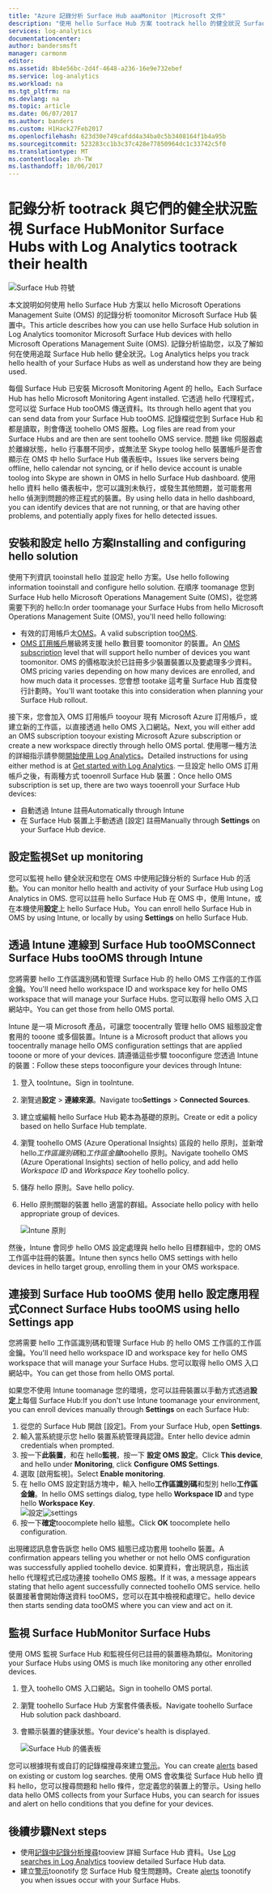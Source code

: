 ```yaml
---
title: "Azure 記錄分析 Surface Hub aaaMonitor |Microsoft 文件"
description: "使用 hello Surface Hub 方案 tootrack hello 的健全狀況 Surface Hub 和了解它們的使用方式。"
services: log-analytics
documentationcenter: 
author: bandersmsft
manager: carmonm
editor: 
ms.assetid: 8b4e56bc-2d4f-4648-a236-16e9e732ebef
ms.service: log-analytics
ms.workload: na
ms.tgt_pltfrm: na
ms.devlang: na
ms.topic: article
ms.date: 06/07/2017
ms.author: banders
ms.custom: H1Hack27Feb2017
ms.openlocfilehash: 623d30e749cafdd4a34ba0c5b3408164f1b4a95b
ms.sourcegitcommit: 523283cc1b3c37c428e77850964dc1c33742c5f0
ms.translationtype: MT
ms.contentlocale: zh-TW
ms.lasthandoff: 10/06/2017
---
```

# <a name="monitor-surface-hubs-with-log-analytics-tootrack-their-health"></a><span data-ttu-id="0f230-103">記錄分析 tootrack 與它們的健全狀況監視 Surface Hub</span><span class="sxs-lookup"><span data-stu-id="0f230-103">Monitor Surface Hubs with Log Analytics tootrack their health</span></span>

![Surface Hub 符號](./media/log-analytics-surface-hubs/surface-hub-symbol.png)

<span data-ttu-id="0f230-105">本文說明如何使用 hello Surface Hub 方案以 hello Microsoft Operations Management Suite (OMS) 的記錄分析 toomonitor Microsoft Surface Hub 裝置中。</span><span class="sxs-lookup"><span data-stu-id="0f230-105">This article describes how you can use hello Surface Hub solution in Log Analytics toomonitor Microsoft Surface Hub devices with hello Microsoft Operations Management Suite (OMS).</span></span> <span data-ttu-id="0f230-106">記錄分析協助您，以及了解如何在使用追蹤 Surface Hub hello 健全狀況。</span><span class="sxs-lookup"><span data-stu-id="0f230-106">Log Analytics helps you track hello health of your Surface Hubs as well as understand how they are being used.</span></span>

<span data-ttu-id="0f230-107">每個 Surface Hub 已安裝 Microsoft Monitoring Agent 的 hello。</span><span class="sxs-lookup"><span data-stu-id="0f230-107">Each Surface Hub has hello Microsoft Monitoring Agent installed.</span></span> <span data-ttu-id="0f230-108">它透過 hello 代理程式，您可以從 Surface Hub tooOMS 傳送資料。</span><span class="sxs-lookup"><span data-stu-id="0f230-108">Its through hello agent that you can send data from your Surface Hub tooOMS.</span></span> <span data-ttu-id="0f230-109">記錄檔從您到 Surface Hub 和都是讀取，則會傳送 toohello OMS 服務。</span><span class="sxs-lookup"><span data-stu-id="0f230-109">Log files are read from your Surface Hubs and are then are sent toohello OMS service.</span></span> <span data-ttu-id="0f230-110">問題 like 伺服器處於離線狀態，hello 行事曆不同步，或無法至 Skype toolog hello 裝置帳戶是否會顯示在 OMS 中 hello Surface Hub 儀表板中。</span><span class="sxs-lookup"><span data-stu-id="0f230-110">Issues like servers being offline, hello calendar not syncing, or if hello device account is unable toolog into Skype are shown in OMS in hello Surface Hub dashboard.</span></span> <span data-ttu-id="0f230-111">使用 hello 資料 hello 儀表板中，您可以識別未執行，或發生其他問題，並可能套用 hello 偵測到問題的修正程式的裝置。</span><span class="sxs-lookup"><span data-stu-id="0f230-111">By using hello data in hello dashboard, you can identify devices that are not running, or that are having other problems, and potentially apply fixes for hello detected issues.</span></span>

## <a name="installing-and-configuring-hello-solution"></a><span data-ttu-id="0f230-112">安裝和設定 hello 方案</span><span class="sxs-lookup"><span data-stu-id="0f230-112">Installing and configuring hello solution</span></span>
<span data-ttu-id="0f230-113">使用下列資訊 tooinstall hello 並設定 hello 方案。</span><span class="sxs-lookup"><span data-stu-id="0f230-113">Use hello following information tooinstall and configure hello solution.</span></span> <span data-ttu-id="0f230-114">在順序 toomanage 您到 Surface Hub hello Microsoft Operations Management Suite (OMS)，從您將需要下列的 hello:</span><span class="sxs-lookup"><span data-stu-id="0f230-114">In order toomanage your Surface Hubs from hello Microsoft Operations Management Suite (OMS), you'll need hello following:</span></span>

* <span data-ttu-id="0f230-115">有效的訂用帳戶太[OMS](http://www.microsoft.com/oms)。</span><span class="sxs-lookup"><span data-stu-id="0f230-115">A valid subscription too[OMS](http://www.microsoft.com/oms).</span></span>
* <span data-ttu-id="0f230-116">[OMS 訂用帳戶](https://azure.microsoft.com/pricing/details/log-analytics/)層級將支援 hello 數目要 toomonitor 的裝置。</span><span class="sxs-lookup"><span data-stu-id="0f230-116">An [OMS subscription](https://azure.microsoft.com/pricing/details/log-analytics/) level that will support hello number of devices you want toomonitor.</span></span> <span data-ttu-id="0f230-117">OMS 的價格取決於已註冊多少裝置裝置以及要處理多少資料。</span><span class="sxs-lookup"><span data-stu-id="0f230-117">OMS pricing varies depending on how many devices are enrolled, and how much data it processes.</span></span> <span data-ttu-id="0f230-118">您會想 tootake 這考量 Surface Hub 首度發行計劃時。</span><span class="sxs-lookup"><span data-stu-id="0f230-118">You'll want tootake this into consideration when planning your Surface Hub rollout.</span></span>

<span data-ttu-id="0f230-119">接下來，您會加入 OMS 訂用帳戶 tooyour 現有 Microsoft Azure 訂用帳戶，或建立新的工作區，以直接透過 hello OMS 入口網站。</span><span class="sxs-lookup"><span data-stu-id="0f230-119">Next, you will either add an OMS subscription tooyour existing Microsoft Azure subscription or create a new workspace directly through hello OMS portal.</span></span> <span data-ttu-id="0f230-120">使用哪一種方法的詳細指示請參閱[開始使用 Log Analytics](log-analytics-get-started.md)。</span><span class="sxs-lookup"><span data-stu-id="0f230-120">Detailed instructions for using either method is at [Get started with Log Analytics](log-analytics-get-started.md).</span></span> <span data-ttu-id="0f230-121">一旦設定 hello OMS 訂用帳戶之後，有兩種方式 tooenroll Surface Hub 裝置：</span><span class="sxs-lookup"><span data-stu-id="0f230-121">Once hello OMS subscription is set up, there are two ways tooenroll your Surface Hub devices:</span></span>

* <span data-ttu-id="0f230-122">自動透過 Intune 註冊</span><span class="sxs-lookup"><span data-stu-id="0f230-122">Automatically through Intune</span></span>
* <span data-ttu-id="0f230-123">在 Surface Hub 裝置上手動透過 [設定] 註冊</span><span class="sxs-lookup"><span data-stu-id="0f230-123">Manually through **Settings** on your Surface Hub device.</span></span>

## <a name="set-up-monitoring"></a><span data-ttu-id="0f230-124">設定監視</span><span class="sxs-lookup"><span data-stu-id="0f230-124">Set up monitoring</span></span>
<span data-ttu-id="0f230-125">您可以監視 hello 健全狀況和您在 OMS 中使用記錄分析的 Surface Hub 的活動。</span><span class="sxs-lookup"><span data-stu-id="0f230-125">You can monitor hello health and activity of your Surface Hub using Log Analytics in OMS.</span></span> <span data-ttu-id="0f230-126">您可以註冊 hello Surface Hub 在 OMS 中，使用 Intune，或在本機使用**設定**上 hello Surface Hub。</span><span class="sxs-lookup"><span data-stu-id="0f230-126">You can enroll hello Surface Hub in OMS by using Intune, or locally by using **Settings** on hello Surface Hub.</span></span>

## <a name="connect-surface-hubs-toooms-through-intune"></a><span data-ttu-id="0f230-127">透過 Intune 連線到 Surface Hub tooOMS</span><span class="sxs-lookup"><span data-stu-id="0f230-127">Connect Surface Hubs tooOMS through Intune</span></span>
<span data-ttu-id="0f230-128">您將需要 hello 工作區識別碼和管理 Surface Hub 的 hello OMS 工作區的工作區金鑰。</span><span class="sxs-lookup"><span data-stu-id="0f230-128">You'll need hello workspace ID and workspace key for hello OMS workspace that will manage your Surface Hubs.</span></span> <span data-ttu-id="0f230-129">您可以取得 hello OMS 入口網站中。</span><span class="sxs-lookup"><span data-stu-id="0f230-129">You can get those from hello OMS portal.</span></span>

<span data-ttu-id="0f230-130">Intune 是一項 Microsoft 產品，可讓您 toocentrally 管理 hello OMS 組態設定會套用的 tooone 或多個裝置。</span><span class="sxs-lookup"><span data-stu-id="0f230-130">Intune is a Microsoft product that allows you toocentrally manage hello OMS configuration settings that are applied tooone or more of your devices.</span></span> <span data-ttu-id="0f230-131">請遵循這些步驟 tooconfigure 您透過 Intune 的裝置：</span><span class="sxs-lookup"><span data-stu-id="0f230-131">Follow these steps tooconfigure your devices through Intune:</span></span>

1. <span data-ttu-id="0f230-132">登入 tooIntune。</span><span class="sxs-lookup"><span data-stu-id="0f230-132">Sign in tooIntune.</span></span>
2. <span data-ttu-id="0f230-133">瀏覽過**設定** > **連線來源**。</span><span class="sxs-lookup"><span data-stu-id="0f230-133">Navigate too**Settings** > **Connected Sources**.</span></span>
3. <span data-ttu-id="0f230-134">建立或編輯 hello Surface Hub 範本為基礎的原則。</span><span class="sxs-lookup"><span data-stu-id="0f230-134">Create or edit a policy based on hello Surface Hub template.</span></span>
4. <span data-ttu-id="0f230-135">瀏覽 toohello OMS (Azure Operational Insights) 區段的 hello 原則，並新增 hello*工作區識別碼*和*工作區金鑰*toohello 原則。</span><span class="sxs-lookup"><span data-stu-id="0f230-135">Navigate toohello OMS (Azure Operational Insights) section of hello policy, and add hello *Workspace ID* and *Workspace Key* toohello policy.</span></span>
5. <span data-ttu-id="0f230-136">儲存 hello 原則。</span><span class="sxs-lookup"><span data-stu-id="0f230-136">Save hello policy.</span></span>
6. <span data-ttu-id="0f230-137">Hello 原則關聯的裝置 hello 適當的群組。</span><span class="sxs-lookup"><span data-stu-id="0f230-137">Associate hello policy with hello appropriate group of devices.</span></span>

   ![Intune 原則](./media/log-analytics-surface-hubs/intune.png)

<span data-ttu-id="0f230-139">然後，Intune 會同步 hello OMS 設定處理與 hello hello 目標群組中，您的 OMS 工作區中註冊的裝置。</span><span class="sxs-lookup"><span data-stu-id="0f230-139">Intune then syncs hello OMS settings with hello devices in hello target group, enrolling them in your OMS workspace.</span></span>

## <a name="connect-surface-hubs-toooms-using-hello-settings-app"></a><span data-ttu-id="0f230-140">連接到 Surface Hub tooOMS 使用 hello 設定應用程式</span><span class="sxs-lookup"><span data-stu-id="0f230-140">Connect Surface Hubs tooOMS using hello Settings app</span></span>
<span data-ttu-id="0f230-141">您將需要 hello 工作區識別碼和管理 Surface Hub 的 hello OMS 工作區的工作區金鑰。</span><span class="sxs-lookup"><span data-stu-id="0f230-141">You'll need hello workspace ID and workspace key for hello OMS workspace that will manage your Surface Hubs.</span></span> <span data-ttu-id="0f230-142">您可以取得 hello OMS 入口網站中。</span><span class="sxs-lookup"><span data-stu-id="0f230-142">You can get those from hello OMS portal.</span></span>

<span data-ttu-id="0f230-143">如果您不使用 Intune toomanage 您的環境，您可以註冊裝置以手動方式透過**設定**上每個 Surface Hub:</span><span class="sxs-lookup"><span data-stu-id="0f230-143">If you don't use Intune toomanage your environment, you can enroll devices manually through **Settings** on each Surface Hub:</span></span>

1. <span data-ttu-id="0f230-144">從您的 Surface Hub 開啟 [設定]。</span><span class="sxs-lookup"><span data-stu-id="0f230-144">From your Surface Hub, open **Settings**.</span></span>
2. <span data-ttu-id="0f230-145">輸入當系統提示您 hello 裝置系統管理員認證。</span><span class="sxs-lookup"><span data-stu-id="0f230-145">Enter hello device admin credentials when prompted.</span></span>
3. <span data-ttu-id="0f230-146">按一下**此裝置**，和在 hello**監視**，按一下 **設定 OMS 設定**。</span><span class="sxs-lookup"><span data-stu-id="0f230-146">Click **This device**, and hello under **Monitoring**, click **Configure OMS Settings**.</span></span>
4. <span data-ttu-id="0f230-147">選取 [啟用監視]。</span><span class="sxs-lookup"><span data-stu-id="0f230-147">Select **Enable monitoring**.</span></span>
5. <span data-ttu-id="0f230-148">在 hello OMS 設定對話方塊中，輸入 hello**工作區識別碼**和型別 hello**工作區金鑰**。</span><span class="sxs-lookup"><span data-stu-id="0f230-148">In hello OMS settings dialog, type hello **Workspace ID** and type hello **Workspace Key**.</span></span>  
   <span data-ttu-id="0f230-149">![設定](./media/log-analytics-surface-hubs/settings.png)</span><span class="sxs-lookup"><span data-stu-id="0f230-149">![settings](./media/log-analytics-surface-hubs/settings.png)</span></span>
6. <span data-ttu-id="0f230-150">按一下**確定**toocomplete hello 組態。</span><span class="sxs-lookup"><span data-stu-id="0f230-150">Click **OK** toocomplete hello configuration.</span></span>

<span data-ttu-id="0f230-151">出現確認訊息會告訴您 hello OMS 組態已成功套用 toohello 裝置。</span><span class="sxs-lookup"><span data-stu-id="0f230-151">A confirmation appears telling you whether or not hello OMS configuration was successfully applied toohello device.</span></span> <span data-ttu-id="0f230-152">如果資料，會出現訊息，指出該 hello 代理程式已成功連接 toohello OMS 服務。</span><span class="sxs-lookup"><span data-stu-id="0f230-152">If it was, a message appears stating that hello agent successfully connected toohello OMS service.</span></span> <span data-ttu-id="0f230-153">hello 裝置接著會開始傳送資料 tooOMS，您可以在其中檢視和處理它。</span><span class="sxs-lookup"><span data-stu-id="0f230-153">hello device then starts sending data tooOMS where you can view and act on it.</span></span>

## <a name="monitor-surface-hubs"></a><span data-ttu-id="0f230-154">監視 Surface Hub</span><span class="sxs-lookup"><span data-stu-id="0f230-154">Monitor Surface Hubs</span></span>
<span data-ttu-id="0f230-155">使用 OMS 監視 Surface Hub 和監視任何已註冊的裝置極為類似。</span><span class="sxs-lookup"><span data-stu-id="0f230-155">Monitoring your Surface Hubs using OMS is much like monitoring any other enrolled devices.</span></span>

1. <span data-ttu-id="0f230-156">登入 toohello OMS 入口網站。</span><span class="sxs-lookup"><span data-stu-id="0f230-156">Sign in toohello OMS portal.</span></span>
2. <span data-ttu-id="0f230-157">瀏覽 toohello Surface Hub 方案套件儀表板。</span><span class="sxs-lookup"><span data-stu-id="0f230-157">Navigate toohello Surface Hub solution pack dashboard.</span></span>
3. <span data-ttu-id="0f230-158">會顯示裝置的健康狀態。</span><span class="sxs-lookup"><span data-stu-id="0f230-158">Your device's health is displayed.</span></span>

   ![Surface Hub 的儀表板](./media/log-analytics-surface-hubs/surface-hub-dashboard.png)

<span data-ttu-id="0f230-160">您可以根據現有或自訂的記錄檔搜尋來建立[警示](log-analytics-alerts.md)。</span><span class="sxs-lookup"><span data-stu-id="0f230-160">You can create [alerts](log-analytics-alerts.md) based on existing or custom log searches.</span></span> <span data-ttu-id="0f230-161">使用 OMS 會收集從 Surface Hub hello 資料 hello，您可以搜尋問題和 hello 條件，您定義您的裝置上的警示。</span><span class="sxs-lookup"><span data-stu-id="0f230-161">Using hello data hello OMS collects from your Surface Hubs, you can search for issues and alert on hello conditions that you define for your devices.</span></span>

## <a name="next-steps"></a><span data-ttu-id="0f230-162">後續步驟</span><span class="sxs-lookup"><span data-stu-id="0f230-162">Next steps</span></span>
* <span data-ttu-id="0f230-163">使用[記錄中記錄分析搜尋](log-analytics-log-searches.md)tooview 詳細 Surface Hub 資料。</span><span class="sxs-lookup"><span data-stu-id="0f230-163">Use [Log searches in Log Analytics](log-analytics-log-searches.md) tooview detailed Surface Hub data.</span></span>
* <span data-ttu-id="0f230-164">建立[警示](log-analytics-alerts.md)toonotify 您 Surface Hub 發生問題時。</span><span class="sxs-lookup"><span data-stu-id="0f230-164">Create [alerts](log-analytics-alerts.md) toonotify you when issues occur with your Surface Hubs.</span></span>
